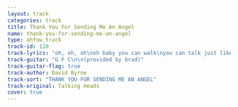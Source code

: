```yaml
---
layout: track
categories: track
title: Thank You For Sending Me An Angel
name: thank-you-for-sending-me-an-angel
type: ahfow_track
track-id: 110
track-lyrics: "oh, oh, oh\noh baby you can walk\nyou can talk just like me\nyou can walk/talk just like me\nyou can look\ntell me what you see\nyou can look\nyou won't see nothin' like me\n\noh, oh, oh\noh baby you can walk\nyou can talk just like me\nlittle girl you can walk/talk just like me\nif that's what's you wan't to do\nand you can look\nyou walk in circles around me\nbut first, i'll walk in circles around you\n\nround we go\nround the world we go\naye aye aye aye......\nyou can walk girl\nyou walk in circles around me\nbut first...\nshow me what you can do"
track-guitar: "G F C\n\n(provided by brad)"
track-guitar-flag: true
track-author: David Byrne
track-sort: "THANK YOU FOR SENDING ME AN ANGEL"
track-original: Talking Heads
cover: true
---
```

